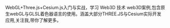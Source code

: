 WebGL+Three.js+Cesium.js入门与实战，学习 Web3D 技术
web3D案例,包含原生webGL与GLSL着色器语言的使用。涵盖大部分THREE.JS与Cesium实际开发应用,关注我,带你了解更多。
